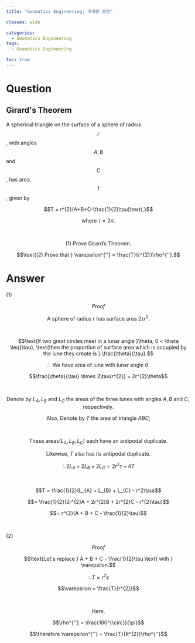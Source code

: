 ```yaml
---
title: "Geomatics Engineering: 구과량 증명"

classes: wide

categories:
  - Geomatics Engineering
tags:
  - Geomatics Engineering

toc: true
---
```


# Question

## Girard's Theorem

A spherical triangle on the surface of a sphere of radius $$r$$, with angles $$A, B$$ and $$C$$, has area, $$T$$, given by

$$T = r^{2}(A+B+C-\frac{1}{2}\tau)\text{,}$$

$$\text{where }\tau = 2\pi.$$

<br />

$$\text{(1) Prove Girard's Theorem.}$$

$$\text{(2) Prove that } \varepsilon^{''} = \frac{T}{r^{2}}\rho^{''}.$$

# Answer

(1)

$$Proof$$

$$\text{A sphere of radius } r \text{ has surface area } 2\tau{r^{2}}.$$

<br />

$$\text{If two great circles meet in a lunar angle }\theta, 0 < \theta \leq{\tau}, \text{then the proportion of surface area which is occupied by the lune they create is } \frac{\theta}{\tau}.$$

$$\therefore \text{ We have area of lune with lunar angle } \theta.$$

$$\frac{\theta}{\tau} \times 2\tau{r^{2}} = 2r^{2}\theta$$

<br />

$$\text{Denote by } L_{A}, L_{B} \text{ and } L_{C} \text{ the areas of the three lunes with angles } A, B \text{ and } C, \text{ respectively}.$$

$$\text{Also, Denote by } T \text{ the area of triangle } ABC;$$

<br />

$$\text{These areas}(L_{A}, L_{B}, L_{C}) \text{ each have an antipodal duplicate.}$$

$$\text{Likewise, } T \text{ also has its antipodal duplicate.}$$

$$\therefore 2L_{A} + 2L_{B} + 2L_{C} = 2r^{2}\tau + 4T$$

<br />

$$T = \frac{1}{2}(L_{A} + L_{B} + L_{C} - r^2\tau)$$

$$= \frac{1}{2}(2r^{2}A + 2r^{2}B + 2r^{2}C - r^{2}\tau)$$

$$= r^{2}(A + B + C - \frac{1}{2}\tau)$$

<br />

(2)

$$Proof$$

$$\text{Let's replace } A + B + C - \frac{1}{2}\tau \text{ with } \varepsilon.$$

$$\therefore T = r^{2}\varepsilon$$

$$\varepsilon = \frac{T}{r^{2}}$$

<br />

$$\text{Here,}$$

$$\rho^{''} = \frac{180^{\circ}}{\pi}$$

$$\therefore \varepsilon^{''} = \frac{T}{R^{2}}\rho^{''}$$












